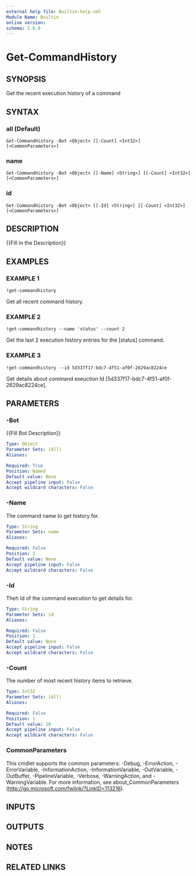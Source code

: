 ```yaml
---
external help file: Builtin-help.xml
Module Name: Builtin
online version:
schema: 2.0.0
---
```


# Get-CommandHistory

## SYNOPSIS
Get the recent execution history of a command

## SYNTAX

### all (Default)
```
Get-CommandHistory -Bot <Object> [[-Count] <Int32>] [<CommonParameters>]
```

### name
```
Get-CommandHistory -Bot <Object> [[-Name] <String>] [[-Count] <Int32>] [<CommonParameters>]
```

### id
```
Get-CommandHistory -Bot <Object> [[-Id] <String>] [[-Count] <Int32>] [<CommonParameters>]
```

## DESCRIPTION
{{Fill in the Description}}

## EXAMPLES

### EXAMPLE 1
```
!get-commandhistory
```

Get all recent command history.

### EXAMPLE 2
```
!get-commandhistory --name 'status' --count 2
```

Get the last 2 execution history entries for the \[status\] command.

### EXAMPLE 3
```
!get-commandhistory --id 5d337f17-bdc7-4f51-af0f-2629ac8224ce
```

Get details about command exeuction Id \[5d337f17-bdc7-4f51-af0f-2629ac8224ce\].

## PARAMETERS

### -Bot
{{Fill Bot Description}}

```yaml
Type: Object
Parameter Sets: (All)
Aliases:

Required: True
Position: Named
Default value: None
Accept pipeline input: False
Accept wildcard characters: False
```

### -Name
The command name to get history for.

```yaml
Type: String
Parameter Sets: name
Aliases:

Required: False
Position: 1
Default value: None
Accept pipeline input: False
Accept wildcard characters: False
```

### -Id
Theh Id of the command execution to get details for.

```yaml
Type: String
Parameter Sets: id
Aliases:

Required: False
Position: 1
Default value: None
Accept pipeline input: False
Accept wildcard characters: False
```

### -Count
The number of most recent history items to retrieve.

```yaml
Type: Int32
Parameter Sets: (All)
Aliases:

Required: False
Position: 1
Default value: 20
Accept pipeline input: False
Accept wildcard characters: False
```

### CommonParameters
This cmdlet supports the common parameters: -Debug, -ErrorAction, -ErrorVariable, -InformationAction, -InformationVariable, -OutVariable, -OutBuffer, -PipelineVariable, -Verbose, -WarningAction, and -WarningVariable.
For more information, see about_CommonParameters (http://go.microsoft.com/fwlink/?LinkID=113216).

## INPUTS

## OUTPUTS

## NOTES

## RELATED LINKS
